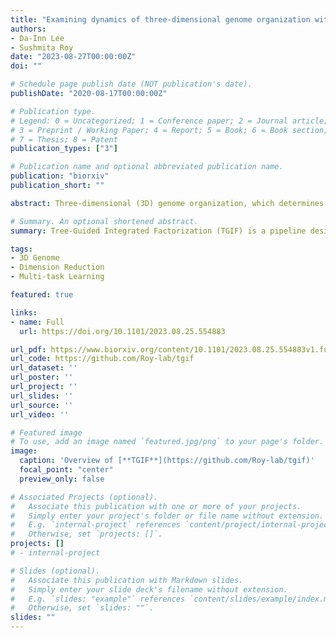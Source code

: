 ```yaml
---
title: "Examining dynamics of three-dimensional genome organization with multi-task matrix factorization"
authors:
- Da-Inn Lee
- Sushmita Roy
date: "2023-08-27T00:00:00Z"
doi: ""

# Schedule page publish date (NOT publication's date).
publishDate: "2020-08-17T00:00:00Z"

# Publication type.
# Legend: 0 = Uncategorized; 1 = Conference paper; 2 = Journal article;
# 3 = Preprint / Working Paper; 4 = Report; 5 = Book; 6 = Book section;
# 7 = Thesis; 8 = Patent
publication_types: ["3"]

# Publication name and optional abbreviated publication name.
publication: "biorxiv"
publication_short: ""

abstract: Three-dimensional (3D) genome organization, which determines how the DNA is packaged inside the nucleus, has emerged as a key component of the gene regulation machinery. The availability of high-throughput chromosome conformation datasets, such as Hi-C, across multiple conditions and time points offer a unique opportunity to examine changes in 3D genome organization and link them to phenotypic changes in normal and diseases processes. However, systematic detection of higher-order structural changes across multiple Hi-C datasets is a major challenge. Existing computational methods either do not model higher-order structural units or cannot model dynamics across more than two conditions of interest. We address these limitations with Tree-Guided Integrated Factorization (TGIF), a generalizable multi-task Non-negative Matrix Factorization (NMF) approach that can applied to time series or hierarchically related biological conditions. TGIF can identify large-scale compartmental changes as well as smaller topologically associated domain-level changes. Compared to existing methods, TGIF identifies has fewer false positive TAD boundary changes. Application to two mammalian developmental time courses provides multi-scale characterization of genome dynamics that we validate with enrichment of one-dimensional regulatory signals from histone modifications, accessibility and architectural proteins. Finally, we leverage TGIF boundaries to prioritize sequence variants for multiple phenotypes from the NHGRI GWAS catalog. Taken together, TGIF is a flexible tool to examine 3D genome organization dynamics across disease and developmental processes. 

# Summary. An optional shortened abstract.
summary: Tree-Guided Integrated Factorization (TGIF) is a pipeline designed to simultaneously analyze multiple input Hi-C datasets representing related biological conditions and identify conserved or context-specific structural elements that build up the 3D genome. 

tags:
- 3D Genome
- Dimension Reduction
- Multi-task Learning

featured: true

links:
- name: Full
  url: https://doi.org/10.1101/2023.08.25.554883 

url_pdf: https://www.biorxiv.org/content/10.1101/2023.08.25.554883v1.full.pdf 
url_code: https://github.com/Roy-lab/tgif
url_dataset: ''
url_poster: ''
url_project: ''
url_slides: ''
url_source: ''
url_video: ''

# Featured image
# To use, add an image named `featured.jpg/png` to your page's folder. 
image:
  caption: 'Overview of [**TGIF**](https://github.com/Roy-lab/tgif)'
  focal_point: "center"
  preview_only: false

# Associated Projects (optional).
#   Associate this publication with one or more of your projects.
#   Simply enter your project's folder or file name without extension.
#   E.g. `internal-project` references `content/project/internal-project/index.md`.
#   Otherwise, set `projects: []`.
projects: []
# - internal-project

# Slides (optional).
#   Associate this publication with Markdown slides.
#   Simply enter your slide deck's filename without extension.
#   E.g. `slides: "example"` references `content/slides/example/index.md`.
#   Otherwise, set `slides: ""`.
slides: ""
---
```

 
